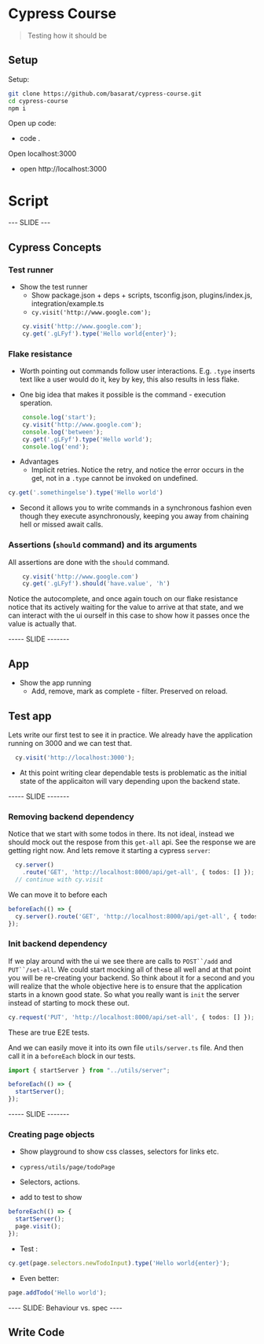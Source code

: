 # Cypress Course
> Testing how it should be

## Setup 
Setup: 

```bash
git clone https://github.com/basarat/cypress-course.git
cd cypress-course
npm i
```

Open up code: 
* code .

Open localhost:3000
* open http://localhost:3000

# Script 

--- SLIDE --- 

## Cypress Concepts
### Test runner 
* Show the test runner 
  * Show package.json + deps + scripts, tsconfig.json, plugins/index.js, integration/example.ts
  * `cy.visit('http://www.google.com');`
  
```ts
    cy.visit('http://www.google.com');
    cy.get('.gLFyf').type('Hello world{enter}');
 ```

### Flake resistance
* Worth pointing out commands follow user interactions. E.g. `.type` inserts text like a user would do it, key by key, this also results in less flake.

* One big idea that makes it possible is the command - execution speration. 
```ts
    console.log('start');
    cy.visit('http://www.google.com');
    console.log('between');
    cy.get('.gLFyf').type('Hello world');
    console.log('end');
```
* Advantages 
  * Implicit retries. Notice the retry, and notice the error occurs in the get, not in a `.type` cannot be invoked on undefined. 
```ts
cy.get('.somethingelse').type('Hello world')
```
  * Second it allows you to write commands in a synchronous fashion even though they execute asynchronously, keeping you away from chaining hell or missed await calls.


### Assertions (`should` command) and its arguments
All assertions are done with the `should` command. 

```ts
    cy.visit('http://www.google.com')
    cy.get('.gLFyf').should('have.value', 'h')
```
Notice the autocomplete, and once again touch on our flake resistance notice that its actively waiting for the value to arrive at that state, and we can interact with the ui ourself in this case to show how it passes once the value is actually that.

----- SLIDE -------

## App 
* Show the app running 
  * Add, remove, mark as complete - filter. Preserved on reload.

## Test app 
Lets write our first test to see it in practice. We already have the application running on 3000 and we can test that. 

```ts
  cy.visit('http://localhost:3000');
```

* At this point writing clear dependable tests is problematic as the initial state of the applicaiton will vary depending upon the backend state.

----- SLIDE -------

### Removing backend dependency
Notice that we start with some todos in there. Its not ideal, instead we should mock out the respose from this `get-all` api. See the response we are getting right now. And lets remove it starting a cypress `server`: 

```ts
  cy.server()
    .route('GET', 'http://localhost:8000/api/get-all', { todos: [] });
  // continue with cy.visit 
```
We can move it to before each
```ts
beforeEach(() => {
  cy.server().route('GET', 'http://localhost:8000/api/get-all', { todos: [] });
});
```

### Init backend dependency

If we play around with the ui we see there are calls to `POST``/add` and `PUT``/set-all`. We could start mocking all of these all well and at that point you will be re-creating your backend. So think about it for a second and you will realize that the whole objective here is to ensure that the application starts in a known good state. So what you really want is `init` the server instead of starting to mock these out. 

```ts
cy.request('PUT', 'http://localhost:8000/api/set-all', { todos: [] });
```

These are true E2E tests. 

And we can easily move it into its own file `utils/server.ts` file. And then call it in a `beforeEach` block in our tests. 

```ts
import { startServer } from "../utils/server";

beforeEach(() => {
  startServer();
});
```

----- SLIDE -------


### Creating page objects 
* Show playground to show css classes, selectors for links etc.
* `cypress/utils/page/todoPage`
* Selectors, actions.

* add to test to show 
```ts
beforeEach(() => {
  startServer();
  page.visit();  
});
```

* Test : 
```ts
cy.get(page.selectors.newTodoInput).type('Hello world{enter}');
```

* Even better:
```ts
page.addTodo('Hello world');
```

---- SLIDE: Behaviour vs. spec  ----

## Write Code
